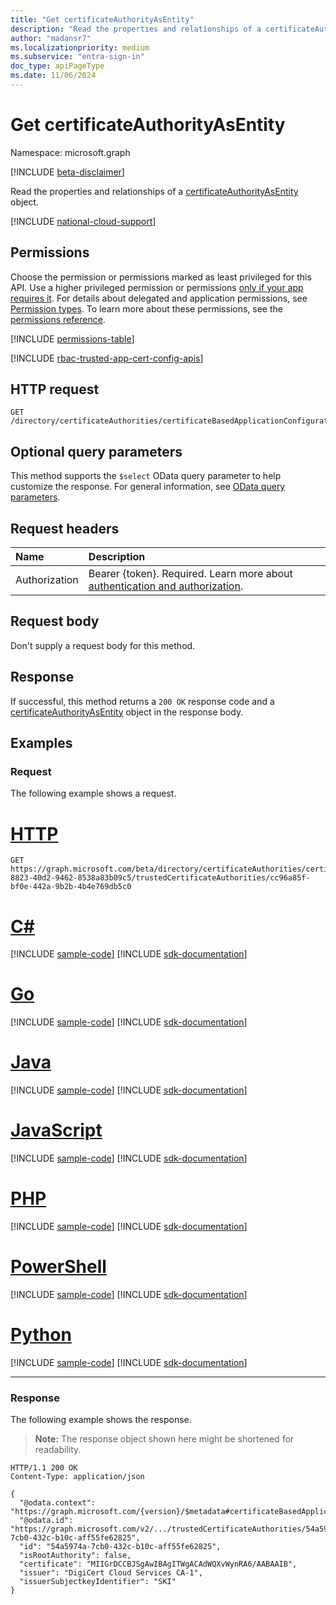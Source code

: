 ```yaml
---
title: "Get certificateAuthorityAsEntity"
description: "Read the properties and relationships of a certificateAuthorityAsEntity object."
author: "madansr7"
ms.localizationpriority: medium
ms.subservice: "entra-sign-in"
doc_type: apiPageType
ms.date: 11/06/2024
---
```


# Get certificateAuthorityAsEntity

Namespace: microsoft.graph

[!INCLUDE [beta-disclaimer](../../includes/beta-disclaimer.md)]

Read the properties and relationships of a [certificateAuthorityAsEntity](../resources/certificateauthorityasentity.md) object.

[!INCLUDE [national-cloud-support](../../includes/all-clouds.md)]

## Permissions

Choose the permission or permissions marked as least privileged for this API. Use a higher privileged permission or permissions [only if your app requires it](/graph/permissions-overview#best-practices-for-using-microsoft-graph-permissions). For details about delegated and application permissions, see [Permission types](/graph/permissions-overview#permission-types). To learn more about these permissions, see the [permissions reference](/graph/permissions-reference).

<!-- { "blockType": "permissions", "name": "certificateauthorityasentity_get" } -->
[!INCLUDE [permissions-table](../includes/permissions/certificateauthorityasentity-get-permissions.md)]

[!INCLUDE [rbac-trusted-app-cert-config-apis](../includes/rbac-for-apis/rbac-trusted-app-cert-config-apis.md)]

## HTTP request

<!-- {
  "blockType": "ignored"
}
-->
``` http
GET /directory/certificateAuthorities/certificateBasedApplicationConfigurations/{certificateBasedApplicationConfigurationId}/trustedCertificateAuthorities/{trustedCertificateAuthorityId}
```

## Optional query parameters

This method supports the `$select` OData query parameter to help customize the response. For general information, see [OData query parameters](/graph/query-parameters).


## Request headers
|Name|Description|
|:---|:---|
|Authorization|Bearer {token}. Required. Learn more about [authentication and authorization](/graph/auth/auth-concepts).|

## Request body
Don't supply a request body for this method.

## Response

If successful, this method returns a `200 OK` response code and a [certificateAuthorityAsEntity](../resources/certificateauthorityasentity.md) object in the response body.

## Examples

### Request
The following example shows a request.
# [HTTP](#tab/http)
<!-- {
  "blockType": "request",
  "name": "get_certificateauthorityasentity"
}
-->
``` http
GET https://graph.microsoft.com/beta/directory/certificateAuthorities/certificateBasedApplicationConfigurations/15420ad7-8823-40d2-9462-8538a83b09c5/trustedCertificateAuthorities/cc96a85f-bf0e-442a-9b2b-4b4e769db5c0
```

# [C#](#tab/csharp)
[!INCLUDE [sample-code](../includes/snippets/csharp/get-certificateauthorityasentity-csharp-snippets.md)]
[!INCLUDE [sdk-documentation](../includes/snippets/snippets-sdk-documentation-link.md)]

# [Go](#tab/go)
[!INCLUDE [sample-code](../includes/snippets/go/get-certificateauthorityasentity-go-snippets.md)]
[!INCLUDE [sdk-documentation](../includes/snippets/snippets-sdk-documentation-link.md)]

# [Java](#tab/java)
[!INCLUDE [sample-code](../includes/snippets/java/get-certificateauthorityasentity-java-snippets.md)]
[!INCLUDE [sdk-documentation](../includes/snippets/snippets-sdk-documentation-link.md)]

# [JavaScript](#tab/javascript)
[!INCLUDE [sample-code](../includes/snippets/javascript/get-certificateauthorityasentity-javascript-snippets.md)]
[!INCLUDE [sdk-documentation](../includes/snippets/snippets-sdk-documentation-link.md)]

# [PHP](#tab/php)
[!INCLUDE [sample-code](../includes/snippets/php/get-certificateauthorityasentity-php-snippets.md)]
[!INCLUDE [sdk-documentation](../includes/snippets/snippets-sdk-documentation-link.md)]

# [PowerShell](#tab/powershell)
[!INCLUDE [sample-code](../includes/snippets/powershell/get-certificateauthorityasentity-powershell-snippets.md)]
[!INCLUDE [sdk-documentation](../includes/snippets/snippets-sdk-documentation-link.md)]

# [Python](#tab/python)
[!INCLUDE [sample-code](../includes/snippets/python/get-certificateauthorityasentity-python-snippets.md)]
[!INCLUDE [sdk-documentation](../includes/snippets/snippets-sdk-documentation-link.md)]

---

### Response
The following example shows the response.
>**Note:** The response object shown here might be shortened for readability.
<!-- {
  "blockType": "response",
  "truncated": true,
  "@odata.type": "microsoft.graph.certificateAuthorityAsEntity"
}
-->
``` http
HTTP/1.1 200 OK
Content-Type: application/json

{
  "@odata.context": "https://graph.microsoft.com/{version}/$metadata#certificateBasedApplicationConfigurations({id})/trustedCertificateAuthorities/$entity",
  "@odata.id": "https://graph.microsoft.com/v2/.../trustedCertificateAuthorities/54a5974a-7cb0-432c-b10c-aff55fe62825",
  "id": "54a5974a-7cb0-432c-b10c-aff55fe62825",
  "isRootAuthority": false,
  "certificate": "MIIGrDCCBJSgAwIBAgITWgACAdWQXvWynRA6/AABAAIB",
  "issuer": "DigiCert Cloud Services CA-1",
  "issuerSubjectkeyIdentifier": "SKI"
}
```
